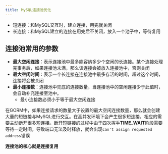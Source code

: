 ```yaml
---
title: MySQL连接池优化
---
```


- 短连接：和MySQL交互时，建立连接，用完就关闭
- 长连接：和MySQL建立的连接在用完后不关闭，放入一个池子中，等待复用
## 连接池常用的参数

- **最大空闲连接**：表示连接池中最多能容纳多少个空闲的长连接。某个连接处理完事务后，如果连接池未满，那么该连接会被放入连接池中，否则关闭
- **最大空闲时间**：表示一个长连接在连接池中最多存活的时间，超过这个时间，连接将会被关闭
- **最小连接数**：连接池中兜底的连接数量，当连接池中的空闲连接少于此值时，会自动补充连接至池中。
	- 最小连接数必须小于等于最大空闲连接

在GORM中，如果连接请求的数量大于设置的最大空闲连接数量，那么就会创建大量的短链接与MySQL进行交互。在高并发环境下会产生很多短连接，相应的需要主动断开很多短连接。断开短链接的过程中由于四次挥手**TIME_WAIT**阶段需要等待一定时间，导致端口无法及时释放，就会出现`can't assign requested address`错误

**连接池的核心就是连接复用**